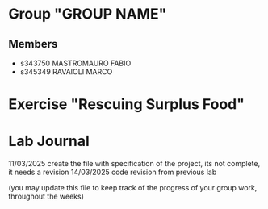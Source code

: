 # Group "GROUP NAME"

## Members
- s343750 MASTROMAURO FABIO
- s345349 RAVAIOLI MARCO

# Exercise "Rescuing Surplus Food"

# Lab Journal
11/03/2025 create the file with specification of the project, its not complete, it needs a revision
14/03/2025 code revision from previous lab 

(you may update this file to keep track of the progress of your group work, throughout the weeks)
